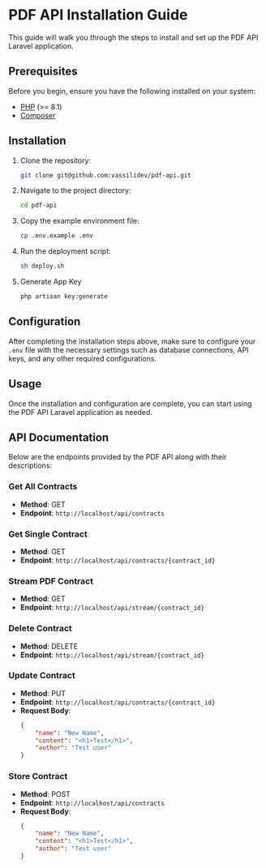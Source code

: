# PDF API Installation Guide

This guide will walk you through the steps to install and set up the PDF API Laravel application.

## Prerequisites

Before you begin, ensure you have the following installed on your system:

- [PHP](https://www.php.net/) (>= 8.1)
- [Composer](https://getcomposer.org/)

## Installation

1. Clone the repository:

    ```bash
    git clone git@github.com:vassilidev/pdf-api.git
    ```

2. Navigate to the project directory:

    ```bash
    cd pdf-api
    ```

3. Copy the example environment file:

    ```bash
    cp .env.example .env
    ```

4. Run the deployment script:

    ```bash
    sh deploy.sh
    ```

5. Generate App Key

    ```bash
    php artisan key:generate
    ```

## Configuration

After completing the installation steps above, make sure to configure your `.env` file with the necessary settings such as database connections, API keys, and any other required configurations.

## Usage

Once the installation and configuration are complete, you can start using the PDF API Laravel application as needed.

## API Documentation

Below are the endpoints provided by the PDF API along with their descriptions:

### Get All Contracts

- **Method**: GET
- **Endpoint**: `http://localhost/api/contracts`

### Get Single Contract

- **Method**: GET
- **Endpoint**: `http://localhost/api/contracts/{contract_id}`

### Stream PDF Contract

- **Method**: GET
- **Endpoint**: `http://localhost/api/stream/{contract_id}`

### Delete Contract

- **Method**: DELETE
- **Endpoint**: `http://localhost/api/stream/{contract_id}`

### Update Contract

- **Method**: PUT
- **Endpoint**: `http://localhost/api/contracts/{contract_id}`
- **Request Body**:
  ```json
  {
      "name": "New Name",
      "content": "<h1>Test</h1>",
      "author": "Test user"
  }

### Store Contract

- **Method**: POST
- **Endpoint**: `http://localhost/api/contracts`
- **Request Body**:
  ```json
  {
      "name": "New Name",
      "content": "<h1>Test</h1>",
      "author": "Test user"
  }